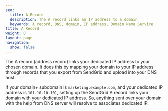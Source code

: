 ```yaml
---
seo:
  title: A Record
  description: The A record links an IP address to a domain
  keywords: A record, DNS, domain, IP address, Domain Name Service
title: A Record
weight: 0
layout: page
navigation:
  show: false
---
```


The A record (address record) links your dedicated IP address to your chosen domain. It does this by mapping your domain to your IP address through records that you export from SendGrid and upload into your DNS host.

If your domain+ subdomain is `marketing.example.com`, and your dedicated IP address is `101.10.10.101`, setting up the SendGrid A record links your domain with your dedicated IP address. So, anything sent over your domain with the help from DNS server will resolve to associates dedicated IP.
